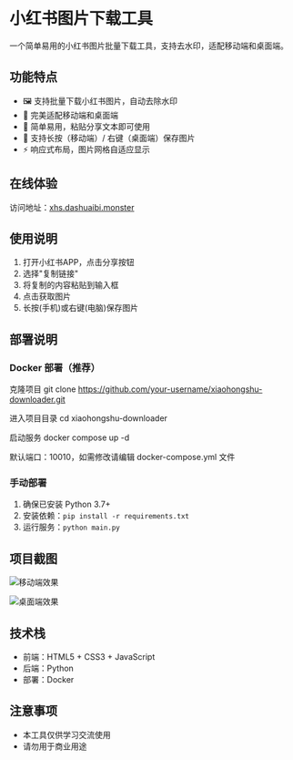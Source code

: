 # 小红书图片下载工具

一个简单易用的小红书图片批量下载工具，支持去水印，适配移动端和桌面端。

## 功能特点

- 🖼️ 支持批量下载小红书图片，自动去除水印
- 📱 完美适配移动端和桌面端
- 🚀 简单易用，粘贴分享文本即可使用
- 💫 支持长按（移动端）/ 右键（桌面端）保存图片
- ⚡ 响应式布局，图片网格自适应显示

## 在线体验

访问地址：[xhs.dashuaibi.monster](https://xhs.dashuaibi.monster)

## 使用说明

1. 打开小红书APP，点击分享按钮
2. 选择"复制链接"
3. 将复制的内容粘贴到输入框
4. 点击获取图片
5. 长按(手机)或右键(电脑)保存图片

## 部署说明

### Docker 部署（推荐）

克隆项目
git clone https://github.com/your-username/xiaohongshu-downloader.git

进入项目目录
cd xiaohongshu-downloader

启动服务
docker compose up -d

默认端口：10010，如需修改请编辑 docker-compose.yml 文件

### 手动部署

1. 确保已安装 Python 3.7+
2. 安装依赖：`pip install -r requirements.txt`
3. 运行服务：`python main.py`

## 项目截图

![移动端效果](https://github.com/user-attachments/assets/6efc5a4c-a65b-40ec-8d7f-110e53d2cd2f)

![桌面端效果](https://github.com/user-attachments/assets/984e0731-e140-4d9b-a317-16c13841b497)

## 技术栈

- 前端：HTML5 + CSS3 + JavaScript
- 后端：Python
- 部署：Docker

## 注意事项

- 本工具仅供学习交流使用
- 请勿用于商业用途
